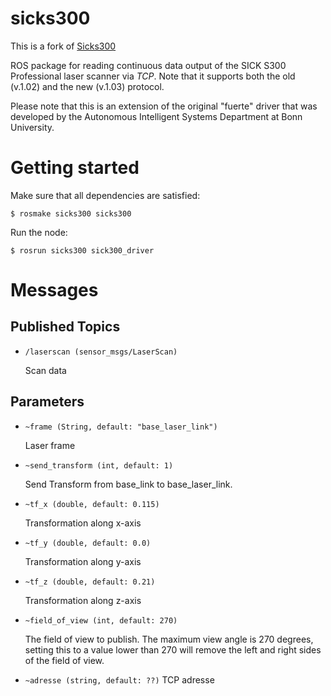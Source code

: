 sicks300
========

This is a fork of [Sicks300](https://github.com/bohlender/sicks300)

ROS package for reading continuous data output of the SICK S300 Professional laser scanner via _TCP_. Note that it supports both the old (v.1.02) and the new (v.1.03) protocol.

Please note that this is an extension of the original "fuerte" driver that was developed by the Autonomous Intelligent Systems Department at Bonn University.

Getting started
===============

Make sure that all dependencies are satisfied:

    $ rosmake sicks300 sicks300

Run the node:

    $ rosrun sicks300 sick300_driver

Messages
========

Published Topics
----------------

* `/laserscan (sensor_msgs/LaserScan)`

    Scan data 

Parameters
----------

* `~frame (String, default: "base_laser_link")`

    Laser frame 

* `~send_transform (int, default: 1)`

    Send Transform from base_link to base_laser_link. 

* `~tf_x (double, default: 0.115)`

    Transformation along x-axis 

* `~tf_y (double, default: 0.0)`

    Transformation along y-axis 

* `~tf_z (double, default: 0.21)`

    Transformation along z-axis 

* `~field_of_view (int, default: 270)`

    The field of view to publish. The maximum view angle is 270 degrees, setting this to a value lower than 270 will remove the left and right sides of the field of view. 

* `~adresse (string, default: ??)`
    TCP adresse

